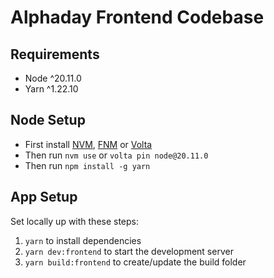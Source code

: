 # Alphaday Frontend Codebase

## Requirements

* Node ^20.11.0
* Yarn ^1.22.10

## Node Setup

* First install [NVM](https://github.com/nvm-sh/nvm), [FNM](https://github.com/Schniz/fnm) or [Volta](https://volta.sh/)
* Then run `nvm use` or `volta pin node@20.11.0`
* Then run `npm install -g yarn`

## App Setup
Set locally up with these steps:

1. `yarn` to install dependencies
2. `yarn dev:frontend` to start the development server
3. `yarn build:frontend` to create/update the build folder
